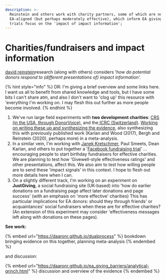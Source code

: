 ```yaml
---
description: >-
  Reinstein and others work with charity partners, some of which are not
  EA-aligned (but perhaps moderately effective), which inform EA giving. Three
  trials focus on the 'impact of impact information';
---
```


# Charities/fundraisers and impact information

[david reinstein](https://app.gitbook.com/u/WrM9GjKWCyRyoIjCKt7f0ddJwCr1 "mention")research (along with others) considers '_how do potential donors respond to (different presentations of) impact information'._

{% hint style="info" %}
DR: I'm giving a brief overview and some links here. I want us all to benefit from shared knowledge and tools, but I have some bits I can't share atm, and also I don't want to 'clog up' this resource with 'everything I'm working on. I may flesh this out further as more people become involved.
{% endhint %}

1. We've run large field experiments with **two development charities**: [CRS (in the USA, through DonorVoice)](crs-dv-overview-+.md), and the[ ICRC (Switzerland)](icrc-quick-overview-+.md). [Working on writing these up and synthesizing the evidence](https://daaronr.github.io/dualprocess/), also synthesizing this with previously published work (Karlan and Wood (2017), Bergh and Reinstein (2020), perhaps more) in a meta-analysis.
2. In a similar vein, I'm working with [Janek Kretschmer](https://app.gitbook.com/u/6WafaQakuhP8Gb7iyAbABpmQQvZ2 "mention"), Paul Smeets, Dean Karlan, and others to put together a '[Facebook fundraising trial](../fb-birthday-trial-brief/)' ... encouraging people to start birthday fundraisers for effective charities. We are planning to test how 'Givewell-style effectiveness ratings' and other presentations, affect this. We also aim to test how willing people are to send these 'impact signals' in this context. I hope to flesh out more details here when I can.
3. On a slightly different track, I'm working on an experiment on **JustGiving**, a social fundraising site (UK-based) into 'how do earlier donations on a fundraising page affect later donations and page success' (with an emphasis on 'more effective' charities) This has particular implications for EA donors: should they through friends' or acquaintances' social fundraisers when these are for effective charities? (An extension of this experiment may consider 'effectiveness messages left along with donations on these pages).

**See work:**

{% embed url="https://daaronr.github.io/dualprocess" %}
bookdown bringing evidence on this together, planning meta-analysis
{% endembed %}

and discussion:

{% embed url="https://daaronr.github.io/ea_giving_barriers/analytical-grinch.html" %}
discussion and overview of the evidence
{% endembed %}
